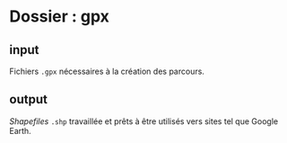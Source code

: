 # Dossier : gpx

## input

Fichiers `.gpx` nécessaires à la création des parcours.

## output

*Shapefiles* `.shp` travaillée et prêts à être utilisés vers sites tel que Google Earth.
